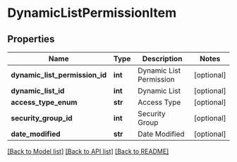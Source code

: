 # DynamicListPermissionItem

## Properties
Name | Type | Description | Notes
------------ | ------------- | ------------- | -------------
**dynamic_list_permission_id** | **int** | Dynamic List Permission | [optional] 
**dynamic_list_id** | **int** | Dynamic List | [optional] 
**access_type_enum** | **str** | Access Type | [optional] 
**security_group_id** | **int** | Security Group | [optional] 
**date_modified** | **str** | Date Modified | [optional] 

[[Back to Model list]](../README.md#documentation-for-models) [[Back to API list]](../README.md#documentation-for-api-endpoints) [[Back to README]](../README.md)


